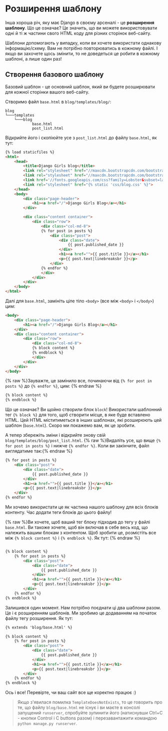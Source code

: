 # Розширення шаблону

Інша хороша річ, яку має Django в своєму арсеналі - це __розширення шаблону__. Що це означає? Це значить, що ви можете використовувати одні й ті ж частини свого HTML коду для різних сторінок веб-сайту.

Шаблони допомогають у випадку, коли ви хочете використати однакову інформацію/схему. Вам не потрібно повторюватись в кожному файлі. І якщо ви захочете щось змінити, то не доведеться це робити в кожному шаблоні, а лише один раз!

## Створення базового шаблону

Базовий шаблон - це основний шаблон, який ви будете розширювати для кожної сторінки вашого веб-сайту.

Створимо файл `base.html` в `blog/templates/blog/`:

    blog
    └───templates
        └───blog
                base.html
                post_list.html

Відкрийте його і скопіюйте усе з `post_list.html` до файлу `base.html`, як тут:

```html
{% load staticfiles %}
<html>
    <head>
        <title>Django Girls blog</title>
        <link rel="stylesheet" href="//maxcdn.bootstrapcdn.com/bootstrap/3.2.0/css/bootstrap.min.css">
        <link rel="stylesheet" href="//maxcdn.bootstrapcdn.com/bootstrap/3.2.0/css/bootstrap-theme.min.css">
        <link href='//fonts.googleapis.com/css?family=Lobster&subset=latin,latin-ext' rel='stylesheet' type='text/css'>
        <link rel="stylesheet" href="{% static 'css/blog.css' %}">
    </head>
    <body>
        <div class="page-header">
            <h1><a href="/">Django Girls Blog</a></h1>
        </div>

        <div class="content container">
            <div class="row">
                <div class="col-md-8">
                {% for post in posts %}
                    <div class="post">
                        <div class="date">
                            {{ post.published_date }}
                        </div>
                        <h1><a href="">{{ post.title }}</a></h1>
                        <p>{{ post.text|linebreaksbr }}</p>
                    </div>
                {% endfor %}
                </div>
            </div>
        </div>
    </body>
</html>
```

Далі для `base.html`, замініть ціле тіло `<body>` (все між `<body>` і `</body>`) цим:

```html
<body>
    <div class="page-header">
        <h1><a href="/">Django Girls Blog</a></h1>
    </div>
    <div class="content container">
        <div class="row">
            <div class="col-md-8">
            {% block content %}
            {% endblock %}
            </div>
        </div>
    </div>
</body>
```

{% raw %}Зауважте, це замінило все, починаючи від `{% for post in posts %}` до `{% endfor %}`, цим: {% endraw %}

```html
{% block content %}
{% endblock %}
```
Що це означає? Ви щойно створили блок `block`! Використали шаблонний тег `{% block %}` для того, щоб створити місце, в яке буде вставлено HTML. Цей HTML міститиметься в інших шаблонах, які розширюють цей шаблон (`base.html`). Скоро ми покажемо вам, як це зробити.

А тепер збережіть зміни і відкрийте знову свій `blog/templates/blog/post_list.html`.
{% raw %}Видаліть усе, що вище `{% for post in posts %}` і нижче `{% endfor %}`. Коли ви закінчите, файл виглядатиме так:{% endraw %}

```html
{% for post in posts %}
    <div class="post">
        <div class="date">
            {{ post.published_date }}
        </div>
        <h1><a href="">{{ post.title }}</a></h1>
        <p>{{ post.text|linebreaksbr }}</p>
    </div>
{% endfor %}
```

Ми хочемо використати це як частина нашого шаблону для всіх блоків контенту.
Час додати теги блоків до цього файлу!

{% raw %}Ви хочете, щоб ваший тег блоку підходив до тегу у файлі `base.html`. Ви такоже хочете, щоб він включав в себе весь код, що належить вашим блокам з контентом. Щоб зробити це, розмістіть все між `{% block content %}` і `{% endblock %}`. Як тут: {% endraw %}

```html

{% block content %}
    {% for post in posts %}
        <div class="post">
            <div class="date">
                {{ post.published_date }}
            </div>
            <h1><a href="">{{ post.title }}</a></h1>
            <p>{{ post.text|linebreaksbr }}</p>
        </div>
    {% endfor %}
{% endblock %}
```
Залишився один момент. Нам потрібно поєднати ці два шаблони разом. Це і є розширенням шаблонів. Ми зробимо це додаванням на початок файлу тегу розширення. Як тут:
```html
{% extends 'blog/base.html' %}

{% block content %}
    {% for post in posts %}
        <div class="post">
            <div class="date">
                {{ post.published_date }}
            </div>
            <h1><a href="">{{ post.title }}</a></h1>
            <p>{{ post.text|linebreaksbr }}</p>
        </div>
    {% endfor %}
{% endblock %}
```

Ось і все! Перевірте, чи ваш сайт все ще коректно працює :)

> Якщо з'явилася помилка `TemplateDoesNotExists`, то це говорить про те, що файлу `blog/base.html` не існує і ви маєте в консолі запущений `runserver`, спробуйте зупинити його (натиснувши Ctrl+C - кнопки Control і C buttons разом) і перезавантажити командою `python manage.py runserver`.

